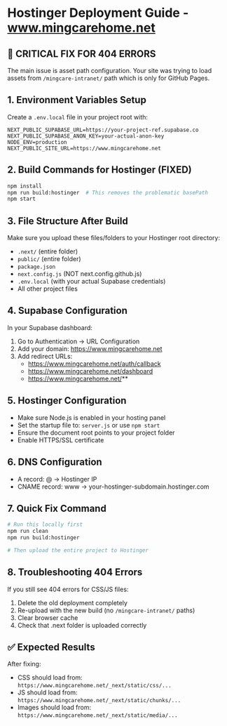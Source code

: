 # Hostinger Deployment Guide - www.mingcarehome.net

## 🚨 CRITICAL FIX FOR 404 ERRORS

The main issue is asset path configuration. Your site was trying to load assets from `/mingcare-intranet/` path which is only for GitHub Pages.

## 1. Environment Variables Setup
Create a `.env.local` file in your project root with:

```
NEXT_PUBLIC_SUPABASE_URL=https://your-project-ref.supabase.co
NEXT_PUBLIC_SUPABASE_ANON_KEY=your-actual-anon-key
NODE_ENV=production
NEXT_PUBLIC_SITE_URL=https://www.mingcarehome.net
```

## 2. Build Commands for Hostinger (FIXED)
```bash
npm install
npm run build:hostinger  # This removes the problematic basePath
npm start
```

## 3. File Structure After Build
Make sure you upload these files/folders to your Hostinger root directory:
- `.next/` (entire folder)
- `public/` (entire folder)
- `package.json`
- `next.config.js` (NOT next.config.github.js)
- `.env.local` (with your actual Supabase credentials)
- All other project files

## 4. Supabase Configuration
In your Supabase dashboard:
1. Go to Authentication → URL Configuration
2. Add your domain: https://www.mingcarehome.net
3. Add redirect URLs:
   - https://www.mingcarehome.net/auth/callback
   - https://www.mingcarehome.net/dashboard
   - https://www.mingcarehome.net/**

## 5. Hostinger Configuration
- Make sure Node.js is enabled in your hosting panel
- Set the startup file to: `server.js` or use `npm start`
- Ensure the document root points to your project folder
- Enable HTTPS/SSL certificate

## 6. DNS Configuration
- A record: @ → Hostinger IP
- CNAME record: www → your-hostinger-subdomain.hostinger.com

## 7. Quick Fix Command
```bash
# Run this locally first
npm run clean
npm run build:hostinger

# Then upload the entire project to Hostinger
```

## 8. Troubleshooting 404 Errors
If you still see 404 errors for CSS/JS files:
1. Delete the old deployment completely
2. Re-upload with the new build (no `/mingcare-intranet/` paths)
3. Clear browser cache
4. Check that .next folder is uploaded correctly

## ✅ Expected Results
After fixing:
- CSS should load from: `https://www.mingcarehome.net/_next/static/css/...`
- JS should load from: `https://www.mingcarehome.net/_next/static/chunks/...`
- Images should load from: `https://www.mingcarehome.net/_next/static/media/...`
